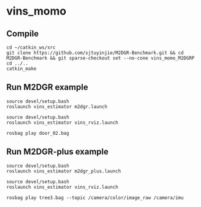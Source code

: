 # vins_momo

## Compile

```
cd ~/catkin_ws/src
git clone https://github.com/sjtuyinjie/M2DGR-Benchmark.git && cd M2DGR-Benchmark && git sparse-checkout set --no-cone vins_momo_M2DGRP
cd ../..
catkin_make
```
## Run M2DGR example

```
source devel/setup.bash
roslaunch vins_estimator m2dgr.launch

source devel/setup.bash
roslaunch vins_estimator vins_rviz.launch

rosbag play door_02.bag
```
## Run M2DGR-plus example
```
source devel/setup.bash
roslaunch vins_estimator m2dgr_plus.launch 
    
source devel/setup.bash
roslaunch vins_estimator vins_rviz.launch

rosbag play tree3.bag --topic /camera/color/image_raw /camera/imu 
```


